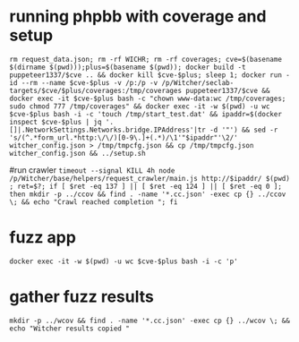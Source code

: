 


# running phpbb with coverage and setup
```rm request_data.json; rm -rf WICHR; rm -rf coverages; cve=$(basename $(dirname $(pwd)));plus=$(basename $(pwd)); docker build -t puppeteer1337/$cve .. && docker kill $cve-$plus; sleep 1; docker run -id --rm --name $cve-$plus -v /p:/p -v /p/Witcher/seclab-targets/$cve/$plus/coverages:/tmp/coverages puppeteer1337/$cve && docker exec -it $cve-$plus bash -c "chown www-data:wc /tmp/coverages; sudo chmod 777 /tmp/coverages" && docker exec -it -w $(pwd) -u wc $cve-$plus bash -i -c 'touch /tmp/start_test.dat' && ipaddr=$(docker inspect $cve-$plus | jq '.[]|.NetworkSettings.Networks.bridge.IPAddress'|tr -d '"') && sed -r 's/(^.*form_url.*http:\/\/)[0-9\.]+(.*)/\1'"$ipaddr"'\2/' witcher_config.json > /tmp/tmpcfg.json && cp /tmp/tmpcfg.json witcher_config.json && ../setup.sh```

#run crawler
```timeout --signal KILL 4h node /p/Witcher/base/helpers/request_crawler/main.js http://$ipaddr/ $(pwd) ; ret=$?; if [ $ret -eq 137 ] || [ $ret -eq 124 ] || [ $ret -eq 0 ]; then mkdir -p ../ccov && find . -name '*.cc.json' -exec cp {} ../ccov \; && echo "Crawl reached completion "; fi```

# fuzz app
```docker exec -it -w $(pwd) -u wc $cve-$plus bash -i -c 'p'```

# gather fuzz results
```mkdir -p ../wcov && find . -name '*.cc.json' -exec cp {} ../wcov \; && echo "Witcher results copied "```
